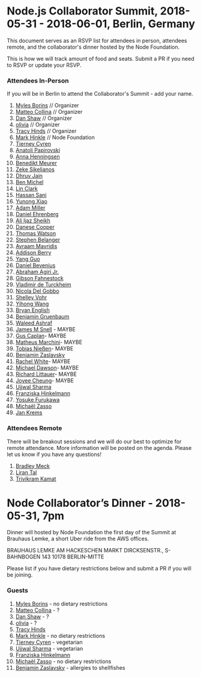 # Node.js Collaborator Summit, 2018-05-31 - 2018-06-01, Berlin, Germany
This document serves as an RSVP list for attendees in person, attendees remote, and the collaborator's dinner hosted by the Node Foundation.

This is how we will track amount of food and seats. Submit a PR if you need to RSVP or update your RSVP.

### Attendees In-Person 
If you will be in Berlin to attend the Collaborator's Summit - add your name.

1. [Myles Borins](https://github.com/MylesBorins) // Organizer
2. [Matteo Collina](https://github.com/mcollina) // Organizer
3. [Dan Shaw](https://github.com/dshaw) // Organizer
4. [olivia](https://github.com/oe) // Organizer
5. [Tracy Hinds](https://github.com/hackygolucky) // Organizer
6. [Mark Hinkle](https://github.com/mrhinkle) // Node Foundation
7. [Tierney Cyren](https://github.com/bnb)
8. [Anatoli Papirovski](https://github.com/apapirovski)
9. [Anna Henningsen](https://github.com/addaleax)
10. [Benedikt Meurer](https://github.com/bmeurer)
11. [Zeke Sikelianos](https://github.com/zeke)
12. [Dhruv Jain](https://github.com/maddhruv)
13. [Ben Michel](https://github.com/obensource)
14. [Lin Clark](https://github.com/linclark)
15. [Hassan Sani](https://github.com/inidaname)
16. [Yunong Xiao](https://github.com/yunong)
17. [Adam Miller](https://github.com/amiller-gh)
18. [Daniel Ehrenberg](https://github.com/littledan)
19. [Ali Ijaz Sheikh](https://github.com/ofrobots)
20. [Danese Cooper](https://github.com/Danese)
21. [Thomas Watson](https://github.com/watson)
22. [Stephen Belanger](https://github.com/Qard)
23. [Avraam Mavridis](https://github.com/AvraamMavridis)
24. [Addison Berry](https://github.com/add1sun)
25. [Yang Guo](https://github.com/hashseed)
26. [Daniel Bevenius](https://github.com/danbev)
27. [Abraham Agiri Jr.](https://github.com/codeekage)
28. [Gibson Fahnestock](https://github.com/gibfahn)
29. [Vladimir de Turckheim](https://github.com/vdeturckheim)
30. [Nicola Del Gobbo](https://github.com/NickNaso)
31. [Shelley Vohr](https://github.com/codebytere)
32. [Yihong Wang](https://github.com/yhwang)
33. [Bryan English](https://github.com/bengl)
34. [Benjamin Gruenbaum](https://github.com/benjamingr)
35. [Waleed Ashraf](https://github.com/WaleedAshraf)
36. [James M Snell](https://github.com/jasnell) - MAYBE
37. [Gus Caplan](https://github.com/devsnek)- MAYBE
38. [Matheus Marchini](https://github.com/mmarchini)- MAYBE
39. [Tobias Nießen](https://github.com/tniessen)- MAYBE
40. [Benjamin Zaslavsky](https://github.com/Tiriel)
41. [Rachel White](https://github.com/rachelnicole)- MAYBE
42. [Michael Dawson](https://github.com/mhdawson)- MAYBE
43. [Richard Littauer](https://github.com/RichardLitt)- MAYBE
44. [Joyee Cheung](https://github.com/joyeecheung)- MAYBE
45. [Ujjwal Sharma](https://github.com/ryzokuken)
46. [Franziska Hinkelmann](https://github.com/fhinkel)
47. [Yosuke Furukawa](https://github.com/yosuke-furukawa)
48. [Michaël Zasso](https://github.com/targos)
49. [Jan Krems](https://github.com/jkrems)


### Attendees Remote
There will be breakout sessions and we will do our best to optimize for remote attendance. More information will be posted on the agenda. Please let us know if you have any questions!

1. [Bradley Meck](https://github.com/bmeck)
2. [Liran Tal](https://github.com/lirantal)
3. [Trivikram Kamat](https://github.com/trivikr)
 

# Node Collaborator’s Dinner - 2018-05-31, 7pm
Dinner will hosted by Node Foundation the first day of the Summit at Brauhaus Lemke, a short Uber ride from the AWS offices. 

BRAUHAUS LEMKE
AM HACKESCHEN MARKT
DIRCKSENSTR., S-BAHNBOGEN 143
10178 BERLIN-MITTE

Please list if you have dietary restrictions below and submit a PR if you will be joining.

### Guests
1. [Myles Borins](https://github.com/MylesBorins) - no dietary restrictions
2. [Matteo Collina](https://github.com/mcollina) - ?
3. [Dan Shaw](https://github.com/dshaw) - ?
4. [olivia](https://github.com/oe) - ?
5. [Tracy Hinds](https://github.com/hackygolucky) 
6. [Mark Hinkle](https://github.com/mrhinkle) - no dietary restrictions
7. [Tierney Cyren](https://github.com/bnb) - vegetarian
8. [Ujjwal Sharma](https://github.com/ryzokuken) - vegetarian
9. [Franziska Hinkelmann](https://github.com/fhinkel)
10. [Michaël Zasso](https://github.com/targos) - no dietary restrictions
11. [Benjamin Zaslavsky](https://github.com/Tiriel) - allergies to shellfishes

